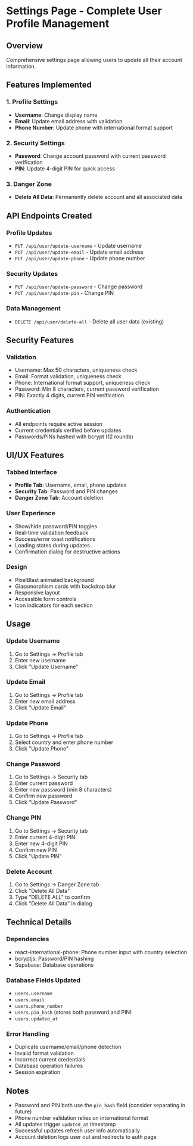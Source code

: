# Settings Page - Complete User Profile Management

## Overview
Comprehensive settings page allowing users to update all their account information.

## Features Implemented

### 1. Profile Settings
- **Username**: Change display name
- **Email**: Update email address with validation
- **Phone Number**: Update phone with international format support

### 2. Security Settings
- **Password**: Change account password with current password verification
- **PIN**: Update 4-digit PIN for quick access

### 3. Danger Zone
- **Delete All Data**: Permanently delete account and all associated data

## API Endpoints Created

### Profile Updates
- `PUT /api/user/update-username` - Update username
- `PUT /api/user/update-email` - Update email address
- `PUT /api/user/update-phone` - Update phone number

### Security Updates
- `PUT /api/user/update-password` - Change password
- `PUT /api/user/update-pin` - Change PIN

### Data Management
- `DELETE /api/user/delete-all` - Delete all user data (existing)

## Security Features

### Validation
- Username: Max 50 characters, uniqueness check
- Email: Format validation, uniqueness check
- Phone: International format support, uniqueness check
- Password: Min 8 characters, current password verification
- PIN: Exactly 4 digits, current PIN verification

### Authentication
- All endpoints require active session
- Current credentials verified before updates
- Passwords/PINs hashed with bcrypt (12 rounds)

## UI/UX Features

### Tabbed Interface
- **Profile Tab**: Username, email, phone updates
- **Security Tab**: Password and PIN changes
- **Danger Zone Tab**: Account deletion

### User Experience
- Show/hide password/PIN toggles
- Real-time validation feedback
- Success/error toast notifications
- Loading states during updates
- Confirmation dialog for destructive actions

### Design
- PixelBlast animated background
- Glassmorphism cards with backdrop blur
- Responsive layout
- Accessible form controls
- Icon indicators for each section

## Usage

### Update Username
1. Go to Settings → Profile tab
2. Enter new username
3. Click "Update Username"

### Update Email
1. Go to Settings → Profile tab
2. Enter new email address
3. Click "Update Email"

### Update Phone
1. Go to Settings → Profile tab
2. Select country and enter phone number
3. Click "Update Phone"

### Change Password
1. Go to Settings → Security tab
2. Enter current password
3. Enter new password (min 8 characters)
4. Confirm new password
5. Click "Update Password"

### Change PIN
1. Go to Settings → Security tab
2. Enter current 4-digit PIN
3. Enter new 4-digit PIN
4. Confirm new PIN
5. Click "Update PIN"

### Delete Account
1. Go to Settings → Danger Zone tab
2. Click "Delete All Data"
3. Type "DELETE ALL" to confirm
4. Click "Delete All Data" in dialog

## Technical Details

### Dependencies
- react-international-phone: Phone number input with country selection
- bcryptjs: Password/PIN hashing
- Supabase: Database operations

### Database Fields Updated
- `users.username`
- `users.email`
- `users.phone_number`
- `users.pin_hash` (stores both password and PIN)
- `users.updated_at`

### Error Handling
- Duplicate username/email/phone detection
- Invalid format validation
- Incorrect current credentials
- Database operation failures
- Session expiration

## Notes

- Password and PIN both use the `pin_hash` field (consider separating in future)
- Phone number validation relies on international format
- All updates trigger `updated_at` timestamp
- Successful updates refresh user info automatically
- Account deletion logs user out and redirects to auth page
